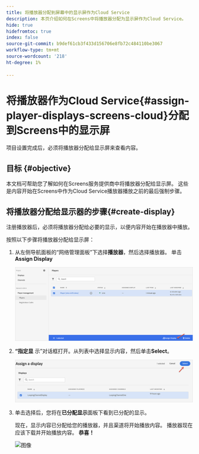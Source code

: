 ```yaml
---
title: 将播放器分配到屏幕中的显示屏作为Cloud Service
description: 本页介绍如何在Screens中将播放器分配为显示屏作为Cloud Service。
hide: true
hidefromtoc: true
index: false
source-git-commit: b9def61cb3f433d156706e8fb72c484110be3067
workflow-type: tm+mt
source-wordcount: '218'
ht-degree: 1%

---
```



# 将播放器作为Cloud Service{#assign-player-displays-screens-cloud}分配到Screens中的显示屏

项目设置完成后，必须将播放器分配给显示屏来查看内容。

## 目标 {#objective}

本文档可帮助您了解如何在Screens服务提供商中将播放器分配给显示屏。 这些是内容开始在Screens中作为Cloud Service播放器播放之前的最后强制步骤。

## 将播放器分配给显示器的步骤{#create-display}

注册播放器后，必须将播放器分配给必要的显示，以便内容开始在播放器中播放。

按照以下步骤将播放器分配给显示屏：

1. 从左侧导航面板的“网络管理面板”下选择&#x200B;**播放器**，然后选择播放器。 单击&#x200B;**Assign Display**

   ![图像](/help/screens-cloud/assets/player/register-player7.png)

1. **“指定显** 示”对话框打开。从列表中选择显示内容，然后单击&#x200B;**Select**。

   ![图像](/help/screens-cloud/assets/player/register-player8.png)

1. 单击选择后，您将在&#x200B;**已分配显示**&#x200B;面板下看到已分配的显示。

   现在，显示内容已分配给您的播放器，并且渠道将开始播放内容。 播放器现在应该下载并开始播放内容。 **恭喜！**

   ![图像](/help/screens-cloud/assets/player/output.gif)

